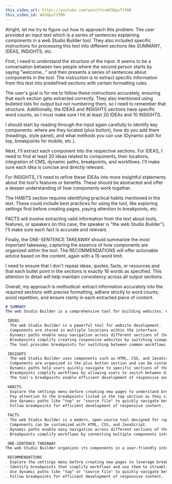 ```yaml
---
this_video_url: https://youtube.com/watch?v=W43QpuT3fW0
this_video_id: W43QpuT3fW0
---
```

<think>
Alright, let me try to figure out how to approach this problem. The user provided an input text which is a series of sentences explaining components in a web Studio Builder tool. They also included specific instructions for processing this text into different sections like SUMMARY, IDEAS, INSIGHTS, etc.

First, I need to understand the structure of the input. It seems to be a conversation between two people where the second person starts by saying "welcome..." and then presents a series of sentences about components in the tool. The instruction is to extract specific information from this text into predefined sections with certain formatting rules.

The user's goal is for me to follow these instructions accurately, ensuring that each section gets extracted correctly. They also mentioned using bulleted lists for output but not numbering them, so I need to remember that structure. Additionally, the IDEAS and INSIGHTS sections have specific word counts, so I must make sure I hit at least 20 IDEAs and 10 INSIGHTS.

I should start by reading through the input again carefully to identify key components: where are they located (plus button), how do you add them (headings, style panel), and what methods you can use (Dynamic path for top, breakpoints for mobile, etc.). 

Next, I'll extract each component into the respective sections. For IDEAS, I need to find at least 20 ideas related to components, their locations, integration of CMS, dynamic paths, breakpoints, and workflows. I'll make sure each idea is concise and directly relevant.

For INSIGHTS, I'll need to refine these IDEAs into more insightful statements about the tool's features or benefits. These should be abstracted and offer a deeper understanding of how components work together.

The HABITS section requires identifying practical habits mentioned in the text. These could include best practices for using the tool, like exploring settings first before creating pages, paying attention to breakpoints, etc.

FACTS will involve extracting valid information from the text about tools, features, or speakers (in this case, the speaker is "the web Studio Builder"). I'll make sure each fact is accurate and relevant.

Finally, the ONE-SENTENCE TAKEAWAY should summarize the most important takeaway, capturing the essence of how components are organized within the tool. The RECOMMENDATIONS will offer actionable advice based on the content, again with a 15-word limit.

I need to ensure that I don't repeat ideas, quotes, facts, or resources and that each bullet point in the sections is exactly 16 words as specified. This attention to detail will help maintain consistency across all output sections.

Overall, my approach is methodical: extract information accurately into the required sections with precise formatting, adhere strictly to word counts, avoid repetition, and ensure clarity in each extracted piece of content.
</think>

```markdown
# SUMMARY  
The web Studio Builder is a comprehensive tool for building websites. Components are located in various places such as the plus button, style panel, settings menu, variables section, and pages. Dynamic paths are used to navigate the top of the page, breakpoints help switch between mobile views, and workflows allow sharing and publishing content.

 IDEAS  
- The web Studio Builder is a powerful tool for website development.  
- Components are stored in multiple locations within the interface.  
- Dynamic paths enable easy navigation across different sections of the page.  
- Breakpoints simplify creating responsive websites by switching viewports between mobile and desktop views.  
- The tool provides breakpoints for switching between common workflows like blog creation, sharing, and publishing.  

 INSIGHTS  
- The web Studio Builder uses components such as HTML, CSS, and JavaScript to build websites.  
- Components are organized in the plus button section and can be customized with styling using the style panel.  
- Dynamic paths help users quickly navigate to specific sections of the page, like adding a heading or editing a source file.  
- Breakpoints simplify workflows by allowing users to switch between different stages of content creation.  
- The tool's breakpoints enable efficient development of responsive and mobile-friendly websites.  

 HABITS  
- Explore the settings menu before creating new pages to understand breakpoints and breakpoints for dynamic paths.  
- Pay attention to the breakpoints listed in the top section as they simplify workflows by connecting multiple components.  
- Use dynamic paths like "top" or "source file" to quickly navigate between sections without manually navigating through menus.  
- Follow breakpoints for efficient development of responsive content.  

 FACTS  
- The web Studio Builder is a modern, open-source tool designed for rapid website development.  
- Components can be customized with HTML, CSS, and JavaScript.  
- Dynamic paths enable easy navigation across different sections of the page.  
- Breakpoints simplify workflows by connecting multiple components into a single view.  

 ONE-SENTENCE TAKEAWAY  
The web Studio Builder organizes its components in a user-friendly interface with breakpoints for simplifying workflows. Dynamic paths like "top" and "source file" allow quick access to different sections of the page, while breakpoints connect multiple components into a seamless development experience.

 RECOMMENDATIONS  
- Explore the settings menu before creating new pages to leverage breakpoints for efficient navigation.  
- Identify breakpoints that simplify workflows and use them to streamline your development process.  
- Use dynamic paths like "top" or "source file" to quickly navigate between sections without manually navigating through menus.  
- Follow breakpoints for efficient development of responsive content.
